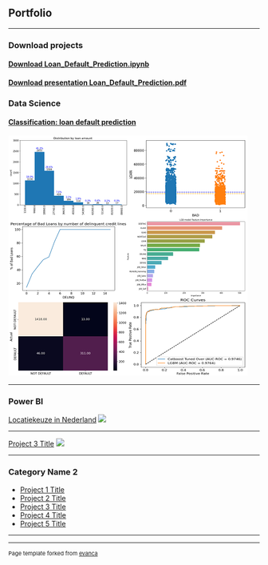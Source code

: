 ## Portfolio

---

### Download projects

#### <a href="/Loan_Default_Prediction.ipynb" download>Download Loan_Default_Prediction.ipynb</a>
#### <a href="pdf/Loan_Default_Prediction.pdf" download>Download presentation Loan_Default_Prediction.pdf</a>

### Data Science

#### [Classification: loan default prediction](/Loan_Default_Prediction)
<img src="images/LOAN_DEFAULT_PREDICRION.png"/>

---
### Power BI
[Locatiekeuze in Nederland](/pdf/sample_presentation.pdf)
<img src="images/dummy_thumbnail.jpg?raw=true"/>

---
[Project 3 Title](http://example.com/)
<img src="images/dummy_thumbnail.jpg?raw=true"/>

---

### Category Name 2

- [Project 1 Title](http://example.com/)
- [Project 2 Title](http://example.com/)
- [Project 3 Title](http://example.com/)
- [Project 4 Title](http://example.com/)
- [Project 5 Title](http://example.com/)

---




---
<p style="font-size:11px">Page template forked from <a href="https://github.com/evanca/quick-portfolio">evanca</a></p>
<!-- Remove above link if you don't want to attibute -->
